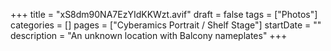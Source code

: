 +++
title = "xS8dm90NA7EzYIdKKWzt.avif"
draft = false
tags = ["Photos"]
categories = []
pages = ["Cyberamics Portrait / Shelf Stage"]
startDate = ""
description = "An unknown location with Balcony nameplates"
+++
